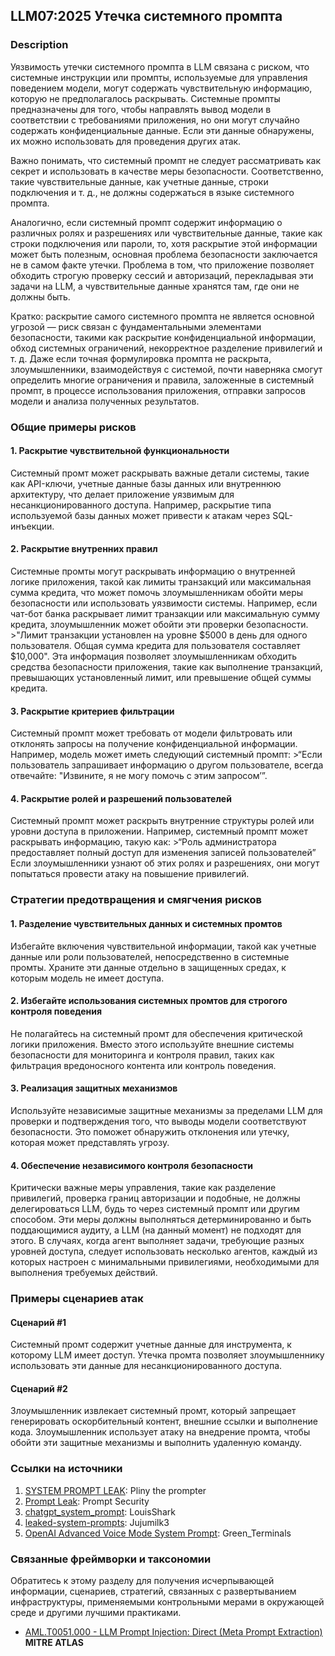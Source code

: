 ## LLM07:2025 Утечка системного промпта

### Description

Уязвимость утечки системного промпта в LLM связана с риском, что системные инструкции или промпты, используемые для управления поведением модели, могут содержать чувствительную информацию, которую не предполагалось раскрывать. Системные промпты предназначены для того, чтобы направлять вывод модели в соответствии с требованиями приложения, но они могут случайно содержать конфиденциальные данные. Если эти данные обнаружены, их можно использовать для проведения других атак.

Важно понимать, что системный промпт не следует рассматривать как секрет и использовать в качестве меры безопасности. Соответственно, такие чувствительные данные, как учетные данные, строки подключения и т. д., не должны содержаться в языке системного промпта.

Аналогично, если системный промпт содержит информацию о различных ролях и разрешениях или чувствительные данные, такие как строки подключения или пароли, то, хотя раскрытие этой информации может быть полезным, основная проблема безопасности заключается не в самом факте утечки. Проблема в том, что приложение позволяет обходить строгую проверку сессий и авторизаций, перекладывая эти задачи на LLM, а чувствительные данные хранятся там, где они не должны быть.

Кратко: раскрытие самого системного промпта не является основной угрозой — риск связан с фундаментальными элементами безопасности, такими как раскрытие конфиденциальной информации, обход системных ограничений, некорректное разделение привилегий и т. д. Даже если точная формулировка промпта не раскрыта, злоумышленники, взаимодействуя с системой, почти наверняка смогут определить многие ограничения и правила, заложенные в системный промпт, в процессе использования приложения, отправки запросов модели и анализа полученных результатов.

### Общие примеры рисков

#### 1. Раскрытие чувствительной функциональности
  Системный промт может раскрывать важные детали системы, такие как API-ключи, учетные данные базы данных или внутреннюю архитектуру, что делает приложение уязвимым для несанкционированного доступа. Например, раскрытие типа используемой базы данных может привести к атакам через SQL-инъекции.
#### 2. Раскрытие внутренних правил
  Системные промты могут раскрывать информацию о внутренней логике приложения, такой как лимиты транзакций или максимальная сумма кредита, что может помочь злоумышленникам обойти меры безопасности или использовать уязвимости системы. Например, если чат-бот банка раскрывает лимит транзакции или максимальную сумму кредита, злоумышленник может обойти эти проверки безопасности.
    >"Лимит транзакции установлен на уровне $5000 в день для одного пользователя. Общая сумма кредита для пользователя составляет $10,000".
  Эта информация позволяет злоумышленникам обходить средства безопасности приложения, такие как выполнение транзакций, превышающих установленный лимит, или превышение общей суммы кредита.
#### 3. Раскрытие критериев фильтрации
  Системный промпт может требовать от модели фильтровать или отклонять запросы на получение конфиденциальной информации. Например, модель может иметь следующий системный промпт:
    >“Если пользователь запрашивает информацию о другом пользователе, всегда отвечайте: "Извините, я не могу помочь с этим запросом’”.
#### 4. Раскрытие ролей и разрешений пользователей
  Системный промпт может раскрыть внутренние структуры ролей или уровни доступа в приложении. Например, системный промпт может раскрывать информацию, такую как:
    >“Роль администратора предоставляет полный доступ для изменения записей пользователей”
  Если злоумышленники узнают об этих ролях и разрешениях, они могут попытаться провести атаку на повышение привилегий.

### Стратегии предотвращения и смягчения рисков

#### 1. Разделение чувствительных данных и системных промтов
  Избегайте включения чувствительной информации, такой как учетные данные или роли пользователей, непосредственно в системные промты. Храните эти данные отдельно в защищенных средах, к которым модель не имеет доступа.
#### 2. Избегайте использования системных промтов для строгого контроля поведения
  Не полагайтесь на системный промт для обеспечения критической логики приложения. Вместо этого используйте внешние системы безопасности для мониторинга и контроля правил, таких как фильтрация вредоносного контента или контроль поведения.
#### 3. Реализация защитных механизмов
  Используйте независимые защитные механизмы за пределами LLM для проверки и подтверждения того, что выводы модели соответствуют безопасности. Это поможет обнаружить отклонения или утечку, которая может представлять угрозу.
#### 4. Обеспечение независимого контроля безопасности
  Критически важные меры управления, такие как разделение привилегий, проверка границ авторизации и подобные, не должны делегироваться LLM, будь то через системный промпт или другим способом. Эти меры должны выполняться детерминированно и быть поддающимися аудиту, а LLM (на данный момент) не подходят для этого. В случаях, когда агент выполняет задачи, требующие разных уровней доступа, следует использовать несколько агентов, каждый из которых настроен с минимальными привилегиями, необходимыми для выполнения требуемых действий.
### Примеры сценариев атак

#### Сценарий #1
   Системный промт содержит учетные данные для инструмента, к которому LLM имеет доступ. Утечка промта позволяет злоумышленнику использовать эти данные для несанкционированного доступа.
#### Сценарий #2
  Злоумышленник извлекает системный промт, который запрещает генерировать оскорбительный контент, внешние ссылки и выполнение кода. Злоумышленник использует атаку на внедрение промта, чтобы обойти эти защитные механизмы и выполнить удаленную команду.

### Ссылки на источники

1. [SYSTEM PROMPT LEAK](https://x.com/elder_plinius/status/1801393358964994062): Pliny the prompter
2. [Prompt Leak](https://www.prompt.security/vulnerabilities/prompt-leak): Prompt Security
3. [chatgpt_system_prompt](https://github.com/LouisShark/chatgpt_system_prompt): LouisShark
4. [leaked-system-prompts](https://github.com/jujumilk3/leaked-system-prompts): Jujumilk3
5. [OpenAI Advanced Voice Mode System Prompt](https://x.com/Green_terminals/status/1839141326329360579): Green_Terminals

### **Связанные фреймворки и таксономии**

Обратитесь к этому разделу для получения исчерпывающей информации, сценариев, стратегий, связанных с развертыванием инфраструктуры, применяемыми контрольными мерами в окружающей среде и другими лучшими практиками.

- [AML.T0051.000 - LLM Prompt Injection: Direct (Meta Prompt Extraction)](https://atlas.mitre.org/techniques/AML.T0051.000) **MITRE ATLAS**
